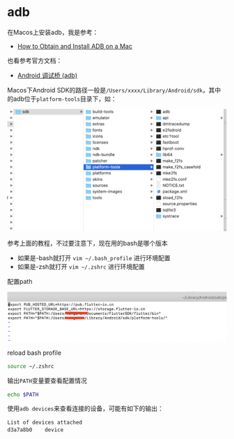# adb

在Macos上安装adb，我是参考：

+ [How to Obtain and Install ADB on a Mac](https://www.moellerstudios.org/how-to-obtain-and-install-adb-on-a-mac/)

也看参考官方文档：

+ [Android 调试桥 (adb)](https://developer.android.com/studio/command-line/adb.html)

Macos下Android SDK的路径一般是`/Users/xxxx/Library/Android/sdk`，其中的adb位于`platform-tools`目录下，如：

![001](https://github.com/winfredzen/Android-Basic/blob/master/adb/images/001.png)

参考上面的教程，不过要注意下，现在用的bash是哪个版本

+ 如果是-bash就打开 `vim ~/.bash_profile` 进行环境配置
+ 如果是-zsh就打开 `vim ~/.zshrc` 进行环境配置

配置path

![002](https://github.com/winfredzen/Android-Basic/blob/master/adb/images/002.png)

reload bash profile

```bash
source ~/.zshrc
```

输出`PATH`变量要查看配置情况

```bash
echo $PATH
```



使用`adb devices`来查看连接的设备，可能有如下的输出：

```bash
List of devices attached
d3a7a8b0	device
```





